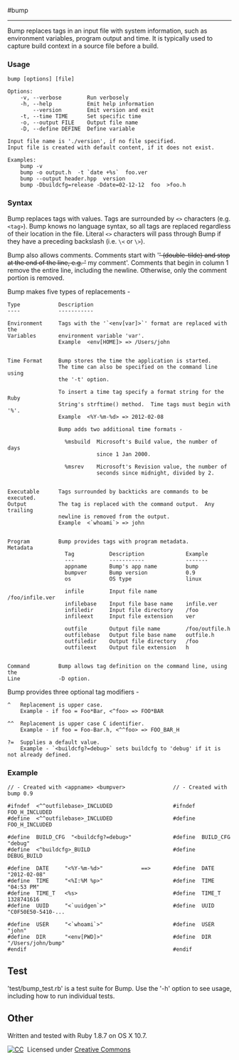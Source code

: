 #bump
- - - - - - - -

Bump replaces tags in an input file with system information, such as
environment variables, program output and time.  It is typically used to
capture build context in a source file before a build.


### Usage

    bump [options] [file]

    Options:
        -v, --verbose        Run verbosely
        -h, --help           Emit help information
            --version        Emit version and exit
        -t, --time TIME      Set specific time
        -o, --output FILE    Output file name
        -D, --define DEFINE  Define variable

    Input file name is './version', if no file specified.
    Input file is created with default content, if it does not exist.

    Examples:
        bump -v
        bump -o output.h  -t `date +%s`  foo.ver
        bump --output header.hpp  version
        bump -Dbuildcfg=release -Ddate=02-12-12  foo  >foo.h


### Syntax

Bump replaces tags with values.  Tags are surrounded by `<>` characters
(e.g. `<tag>`).  Bump knows no language syntax, so all tags are replaced
regardless of their location in the file.  Literal `<>` characters will
pass through Bump if they have a preceding backslash (i.e. `\<` or `\>`).

Bump also allows comments.  Comments start with '~~' (double-tilde) and stop
at the end of the line, e.g. '~~ my comment'.  Comments that begin in column
1 remove the entire line, including the newline.  Otherwise, only the comment
portion is removed.

Bump makes five types of replacements -

    Type            Description
    ----            -----------

    Environment     Tags with the '`<env[var]>`' format are replaced with the
    Variables       environment variable 'var'.
                    Example  <env[HOME]> => /Users/john


    Time Format     Bump stores the time the application is started.
                    The time can also be specified on the command line using
                    the '-t' option.

                    To insert a time tag specify a format string for the Ruby
                    String's strftime() method.  Time tags must begin with '%'.
                    Example  <%Y-%m-%d> => 2012-02-08

                    Bump adds two additional time formats -

                      %msbuild  Microsoft's Build value, the number of days
                                since 1 Jan 2000.

                      %msrev    Microsoft's Revision value, the number of
                                seconds since midnight, divided by 2.


    Executable      Tags surrounded by backticks are commands to be executed.
    Output          The tag is replaced with the command output.  Any trailing
                    newline is removed from the output.
                    Example  <`whoami`> => john


    Program         Bump provides tags with program metadata.
    Metadata
                      Tag           Description             Example
                      ---           -----------             -------
                      appname       Bump's app name         bump
                      bumpver       Bump version            0.9
                      os            OS type                 linux

                      infile        Input file name         /foo/infile.ver
                      infilebase    Input file base name    infile.ver
                      infiledir     Input file directory    /foo
                      infileext     Input file extension    ver

                      outfile       Output file name        /foo/outfile.h
                      outfilebase   Output file base name   outfile.h
                      outfiledir    Output file directory   /foo
                      outfileext    Output file extension   h


    Command         Bump allows tag definition on the command line, using the
    Line            -D option.


Bump provides three optional tag modifiers -

    ^   Replacement is upper case.
        Example - if foo = Foo*Bar, <^foo> => FOO*BAR

    ^^  Replacement is upper case C identifier.
        Example - if foo = Foo-Bar.h, <^^foo> => FOO_BAR_H

    ?=  Supplies a default value.
        Example - `<buildcfg?=debug>` sets buildcfg to 'debug' if it is not already defined.

### Example

    // - Created with <appname> <bumpver>               // - Created with bump 0.9

    #ifndef  <^^outfilebase>_INCLUDED                   #ifndef  FOO_H_INCLUDED
    #define  <^^outfilebase>_INCLUDED                   #define  FOO_H_INCLUDED

    #define  BUILD_CFG  "<buildcfg?=debug>"             #define  BUILD_CFG  "debug"
    #define  <^buildcfg>_BUILD                          #define  DEBUG_BUILD

    #define  DATE     "<%Y-%m-%d>"            ==>       #define  DATE     "2012-02-08"
    #define  TIME     "<%I:%M %p>"                      #define  TIME     "04:53 PM"
    #define  TIME_T   <%s>                              #define  TIME_T   1328741616
    #define  UUID     "<`uuidgen`>"                     #define  UUID     "C0F50E50-5410-...

    #define  USER     "<`whoami`>"                      #define  USER     "john"
    #define  DIR      "<env[PWD]>"                      #define  DIR      "/Users/john/bump"
    #endif                                              #endif


## Test
'test/bump\_test.rb' is a test suite for Bump.  Use the '-h' option to see
usage, including how to run individual tests.

## Other
Written and tested with Ruby 1.8.7 on OS X 10.7.

[![CC](http://i.creativecommons.org/l/by-sa/3.0/88x31.png)](http://creativecommons.org/licenses/by-sa/3.0/)   &nbsp;Licensed under [Creative Commons](http://creativecommons.org/licenses/by-sa/3.0/)
